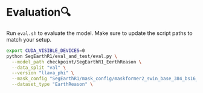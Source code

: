 # Evaluation🔍

Run `eval.sh` to evaluate the model. Make sure to update the script paths to match your setup.

```bash
export CUDA_VISIBLE_DEVICES=0
python SegEarthR1/eval_and_test/eval.py \
  --model_path checkpoint/SegEarthR1_EerthReason \
  --data_split "val" \
  --version "llava_phi" \
  --mask_config "SegEarthR1/mask_config/maskformer2_swin_base_384_bs16_50ep.yaml" \
  --dataset_type "EarthReason" \
```
